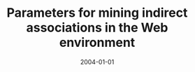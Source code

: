 ---
# Documentation: https://wowchemy.com/docs/managing-content/

title: Parameters for mining indirect associations in the Web environment
subtitle: ''
summary: ''
authors:
- kazienko
- Mariusz Matrejek
tags: []
categories: []
date: '2004-01-01'
lastmod: 2022-10-07T05:48:34Z
featured: false
draft: false

# Featured image
# To use, add an image named `featured.jpg/png` to your page's folder.
# Focal points: Smart, Center, TopLeft, Top, TopRight, Left, Right, BottomLeft, Bottom, BottomRight.
image:
  caption: ''
  focal_point: ''
  preview_only: false

# Projects (optional).
#   Associate this post with one or more of your projects.
#   Simply enter your project's folder or file name without extension.
#   E.g. `projects = ["internal-project"]` references `content/project/deep-learning/index.md`.
#   Otherwise, set `projects = []`.
projects: []
publishDate: '2022-10-07T05:48:33.199047Z'
publication_types:
- '1'
abstract: ''
publication: '*Multimedia and network information systems. Proceedings, [Szklarska
  Poręba, September 16-17, 2004]. Vol. 2*'
---
